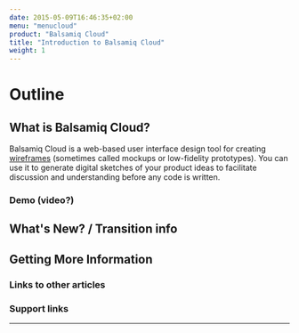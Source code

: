 ```yaml
---
date: 2015-05-09T16:46:35+02:00
menu: "menucloud"
product: "Balsamiq Cloud"
title: "Introduction to Balsamiq Cloud"
weight: 1
---
```


# Outline
## What is Balsamiq Cloud?

Balsamiq Cloud is a web-based user interface design tool for creating [wireframes](https://support.balsamiq.com/resources/whatarewireframes/) (sometimes called mockups or low-fidelity prototypes). You can use it to generate digital sketches of your product ideas to facilitate discussion and understanding before any code is written.

### Demo (video?)
## What's New? / Transition info
## Getting More Information
### Links to other articles
### Support links

---